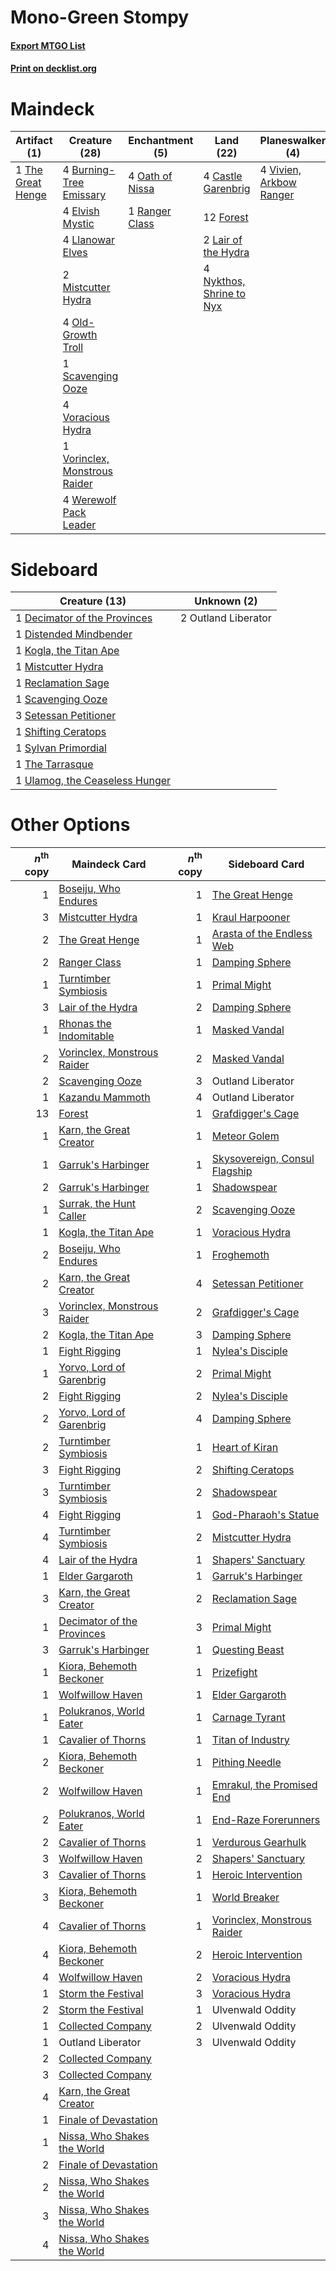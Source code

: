 # Mono-Green Stompy

#### [Export MTGO List](../collection/Mono-Green%20Stompy/Mono-Green%20Stompy.txt)
#### [Print on decklist.org](http://decklist.org/?deckmain=4%09Burning-Tree%20Emissary%0A4%09Castle%20Garenbrig%0A4%09Elvish%20Mystic%0A12%09Forest%0A2%09Lair%20of%20the%20Hydra%0A4%09Llanowar%20Elves%0A2%09Mistcutter%20Hydra%0A4%09Nykthos,%20Shrine%20to%20Nyx%0A4%09Oath%20of%20Nissa%0A4%09Old-Growth%20Troll%0A1%09Ranger%20Class%0A1%09Scavenging%20Ooze%0A1%09The%20Great%20Henge%0A4%09Vivien,%20Arkbow%20Ranger%0A4%09Voracious%20Hydra%0A1%09Vorinclex,%20Monstrous%20Raider%0A4%09Werewolf%20Pack%20Leader&deckside=1%09Decimator%20of%20the%20Provinces%0A1%09Distended%20Mindbender%0A1%09Kogla,%20the%20Titan%20Ape%0A1%09Mistcutter%20Hydra%0A2%09Outland%20Liberator%0A1%09Reclamation%20Sage%0A1%09Scavenging%20Ooze%0A3%09Setessan%20Petitioner%0A1%09Shifting%20Ceratops%0A1%09Sylvan%20Primordial%0A1%09The%20Tarrasque%0A1%09Ulamog,%20the%20Ceaseless%20Hunger)
# Maindeck

|                                        Artifact (1)                                        |                                             Creature (28)                                              |                                     Enchantment (5)                                      |                                             Land (22)                                             |                                         Planeswalker (4)                                         |
|--------------------------------------------------------------------------------------------|--------------------------------------------------------------------------------------------------------|------------------------------------------------------------------------------------------|---------------------------------------------------------------------------------------------------|--------------------------------------------------------------------------------------------------|
|1 [The Great Henge](http://gatherer.wizards.com/Pages/Card/Details.aspx?multiverseid=473123)|4 [Burning-Tree Emissary](http://gatherer.wizards.com/Pages/Card/Details.aspx?multiverseid=426627)      |4 [Oath of Nissa](http://gatherer.wizards.com/Pages/Card/Details.aspx?multiverseid=407650)|4 [Castle Garenbrig](http://gatherer.wizards.com/Pages/Card/Details.aspx?multiverseid=473202)      |4 [Vivien, Arkbow Ranger](http://gatherer.wizards.com/Pages/Card/Details.aspx?multiverseid=466953)|
|                                                                                            |4 [Elvish Mystic](http://gatherer.wizards.com/Pages/Card/Details.aspx?multiverseid=389499)              |1 [Ranger Class](http://gatherer.wizards.com/Pages/Card/Details.aspx?multiverseid=527489) |12 [Forest](http://gatherer.wizards.com/Pages/Card/Details.aspx?multiverseid=439860)               |                                                                                                  |
|                                                                                            |4 [Llanowar Elves](http://gatherer.wizards.com/Pages/Card/Details.aspx?multiverseid=129626)             |                                                                                          |2 [Lair of the Hydra](http://gatherer.wizards.com/Pages/Card/Details.aspx?multiverseid=527546)     |                                                                                                  |
|                                                                                            |2 [Mistcutter Hydra](http://gatherer.wizards.com/Pages/Card/Details.aspx?multiverseid=373727)           |                                                                                          |4 [Nykthos, Shrine to Nyx](http://gatherer.wizards.com/Pages/Card/Details.aspx?multiverseid=373713)|                                                                                                  |
|                                                                                            |4 [Old-Growth Troll](http://gatherer.wizards.com/Pages/Card/Details.aspx?multiverseid=503801)           |                                                                                          |                                                                                                   |                                                                                                  |
|                                                                                            |1 [Scavenging Ooze](http://gatherer.wizards.com/Pages/Card/Details.aspx?multiverseid=420783)            |                                                                                          |                                                                                                   |                                                                                                  |
|                                                                                            |4 [Voracious Hydra](http://gatherer.wizards.com/Pages/Card/Details.aspx?multiverseid=466954)            |                                                                                          |                                                                                                   |                                                                                                  |
|                                                                                            |1 [Vorinclex, Monstrous Raider](http://gatherer.wizards.com/Pages/Card/Details.aspx?multiverseid=503815)|                                                                                          |                                                                                                   |                                                                                                  |
|                                                                                            |4 [Werewolf Pack Leader](http://gatherer.wizards.com/Pages/Card/Details.aspx?multiverseid=527498)       |                                                                                          |                                                                                                   |                                                                                                  |


# Sideboard

|                                              Creature (13)                                              |    Unknown (2)    |
|---------------------------------------------------------------------------------------------------------|-------------------|
|1 [Decimator of the Provinces](http://gatherer.wizards.com/Pages/Card/Details.aspx?multiverseid=414291)  |2 Outland Liberator|
|1 [Distended Mindbender](http://gatherer.wizards.com/Pages/Card/Details.aspx?multiverseid=414292)        |                   |
|1 [Kogla, the Titan Ape](http://gatherer.wizards.com/Pages/Card/Details.aspx?multiverseid=479682)        |                   |
|1 [Mistcutter Hydra](http://gatherer.wizards.com/Pages/Card/Details.aspx?multiverseid=373727)            |                   |
|1 [Reclamation Sage](http://gatherer.wizards.com/Pages/Card/Details.aspx?multiverseid=389651)            |                   |
|1 [Scavenging Ooze](http://gatherer.wizards.com/Pages/Card/Details.aspx?multiverseid=420783)             |                   |
|3 [Setessan Petitioner](http://gatherer.wizards.com/Pages/Card/Details.aspx?multiverseid=476450)         |                   |
|1 [Shifting Ceratops](http://gatherer.wizards.com/Pages/Card/Details.aspx?multiverseid=466948)           |                   |
|1 [Sylvan Primordial](http://gatherer.wizards.com/Pages/Card/Details.aspx?multiverseid=366282)           |                   |
|1 [The Tarrasque](http://gatherer.wizards.com/Pages/Card/Details.aspx?multiverseid=527494)               |                   |
|1 [Ulamog, the Ceaseless Hunger](http://gatherer.wizards.com/Pages/Card/Details.aspx?multiverseid=402079)|                   |


# Other Options

|*n*<sup>th</sup> copy|                                            Maindeck Card                                             |*n*<sup>th</sup> copy|                                             Sideboard Card                                             |
|--------------------:|------------------------------------------------------------------------------------------------------|--------------------:|--------------------------------------------------------------------------------------------------------|
|                    1|[Boseiju, Who Endures](http://gatherer.wizards.com/Pages/Card/Details.aspx?multiverseid=548579)       |                    1|[The Great Henge](http://gatherer.wizards.com/Pages/Card/Details.aspx?multiverseid=473123)              |
|                    3|[Mistcutter Hydra](http://gatherer.wizards.com/Pages/Card/Details.aspx?multiverseid=373727)           |                    1|[Kraul Harpooner](http://gatherer.wizards.com/Pages/Card/Details.aspx?multiverseid=452886)              |
|                    2|[The Great Henge](http://gatherer.wizards.com/Pages/Card/Details.aspx?multiverseid=473123)            |                    1|[Arasta of the Endless Web](http://gatherer.wizards.com/Pages/Card/Details.aspx?multiverseid=476416)    |
|                    2|[Ranger Class](http://gatherer.wizards.com/Pages/Card/Details.aspx?multiverseid=527489)               |                    1|[Damping Sphere](http://gatherer.wizards.com/Pages/Card/Details.aspx?multiverseid=443101)               |
|                    1|[Turntimber Symbiosis](http://gatherer.wizards.com/Pages/Card/Details.aspx?multiverseid=491864)       |                    1|[Primal Might](http://gatherer.wizards.com/Pages/Card/Details.aspx?multiverseid=485520)                 |
|                    3|[Lair of the Hydra](http://gatherer.wizards.com/Pages/Card/Details.aspx?multiverseid=527546)          |                    2|[Damping Sphere](http://gatherer.wizards.com/Pages/Card/Details.aspx?multiverseid=443101)               |
|                    1|[Rhonas the Indomitable](http://gatherer.wizards.com/Pages/Card/Details.aspx?multiverseid=426884)     |                    1|[Masked Vandal](http://gatherer.wizards.com/Pages/Card/Details.aspx?multiverseid=503800)                |
|                    2|[Vorinclex, Monstrous Raider](http://gatherer.wizards.com/Pages/Card/Details.aspx?multiverseid=503815)|                    2|[Masked Vandal](http://gatherer.wizards.com/Pages/Card/Details.aspx?multiverseid=503800)                |
|                    2|[Scavenging Ooze](http://gatherer.wizards.com/Pages/Card/Details.aspx?multiverseid=420783)            |                    3|Outland Liberator                                                                                       |
|                    1|[Kazandu Mammoth](http://gatherer.wizards.com/Pages/Card/Details.aspx?multiverseid=491835)            |                    4|Outland Liberator                                                                                       |
|                   13|[Forest](http://gatherer.wizards.com/Pages/Card/Details.aspx?multiverseid=439860)                     |                    1|[Grafdigger's Cage](http://gatherer.wizards.com/Pages/Card/Details.aspx?multiverseid=278452)            |
|                    1|[Karn, the Great Creator](http://gatherer.wizards.com/Pages/Card/Details.aspx?multiverseid=460928)    |                    1|[Meteor Golem](http://gatherer.wizards.com/Pages/Card/Details.aspx?multiverseid=447378)                 |
|                    1|[Garruk's Harbinger](http://gatherer.wizards.com/Pages/Card/Details.aspx?multiverseid=485508)         |                    1|[Skysovereign, Consul Flagship](http://gatherer.wizards.com/Pages/Card/Details.aspx?multiverseid=417807)|
|                    2|[Garruk's Harbinger](http://gatherer.wizards.com/Pages/Card/Details.aspx?multiverseid=485508)         |                    1|[Shadowspear](http://gatherer.wizards.com/Pages/Card/Details.aspx?multiverseid=476487)                  |
|                    1|[Surrak, the Hunt Caller](http://gatherer.wizards.com/Pages/Card/Details.aspx?multiverseid=394721)    |                    2|[Scavenging Ooze](http://gatherer.wizards.com/Pages/Card/Details.aspx?multiverseid=420783)              |
|                    1|[Kogla, the Titan Ape](http://gatherer.wizards.com/Pages/Card/Details.aspx?multiverseid=479682)       |                    1|[Voracious Hydra](http://gatherer.wizards.com/Pages/Card/Details.aspx?multiverseid=466954)              |
|                    2|[Boseiju, Who Endures](http://gatherer.wizards.com/Pages/Card/Details.aspx?multiverseid=548579)       |                    1|[Froghemoth](http://gatherer.wizards.com/Pages/Card/Details.aspx?multiverseid=527471)                   |
|                    2|[Karn, the Great Creator](http://gatherer.wizards.com/Pages/Card/Details.aspx?multiverseid=460928)    |                    4|[Setessan Petitioner](http://gatherer.wizards.com/Pages/Card/Details.aspx?multiverseid=476450)          |
|                    3|[Vorinclex, Monstrous Raider](http://gatherer.wizards.com/Pages/Card/Details.aspx?multiverseid=503815)|                    2|[Grafdigger's Cage](http://gatherer.wizards.com/Pages/Card/Details.aspx?multiverseid=278452)            |
|                    2|[Kogla, the Titan Ape](http://gatherer.wizards.com/Pages/Card/Details.aspx?multiverseid=479682)       |                    3|[Damping Sphere](http://gatherer.wizards.com/Pages/Card/Details.aspx?multiverseid=443101)               |
|                    1|[Fight Rigging](http://gatherer.wizards.com/Pages/Card/Details.aspx?multiverseid=555346)              |                    1|[Nylea's Disciple](http://gatherer.wizards.com/Pages/Card/Details.aspx?multiverseid=373498)             |
|                    1|[Yorvo, Lord of Garenbrig](http://gatherer.wizards.com/Pages/Card/Details.aspx?multiverseid=473147)   |                    2|[Primal Might](http://gatherer.wizards.com/Pages/Card/Details.aspx?multiverseid=485520)                 |
|                    2|[Fight Rigging](http://gatherer.wizards.com/Pages/Card/Details.aspx?multiverseid=555346)              |                    2|[Nylea's Disciple](http://gatherer.wizards.com/Pages/Card/Details.aspx?multiverseid=373498)             |
|                    2|[Yorvo, Lord of Garenbrig](http://gatherer.wizards.com/Pages/Card/Details.aspx?multiverseid=473147)   |                    4|[Damping Sphere](http://gatherer.wizards.com/Pages/Card/Details.aspx?multiverseid=443101)               |
|                    2|[Turntimber Symbiosis](http://gatherer.wizards.com/Pages/Card/Details.aspx?multiverseid=491864)       |                    1|[Heart of Kiran](http://gatherer.wizards.com/Pages/Card/Details.aspx?multiverseid=423820)               |
|                    3|[Fight Rigging](http://gatherer.wizards.com/Pages/Card/Details.aspx?multiverseid=555346)              |                    2|[Shifting Ceratops](http://gatherer.wizards.com/Pages/Card/Details.aspx?multiverseid=466948)            |
|                    3|[Turntimber Symbiosis](http://gatherer.wizards.com/Pages/Card/Details.aspx?multiverseid=491864)       |                    2|[Shadowspear](http://gatherer.wizards.com/Pages/Card/Details.aspx?multiverseid=476487)                  |
|                    4|[Fight Rigging](http://gatherer.wizards.com/Pages/Card/Details.aspx?multiverseid=555346)              |                    1|[God-Pharaoh's Statue](http://gatherer.wizards.com/Pages/Card/Details.aspx?multiverseid=461165)         |
|                    4|[Turntimber Symbiosis](http://gatherer.wizards.com/Pages/Card/Details.aspx?multiverseid=491864)       |                    2|[Mistcutter Hydra](http://gatherer.wizards.com/Pages/Card/Details.aspx?multiverseid=373727)             |
|                    4|[Lair of the Hydra](http://gatherer.wizards.com/Pages/Card/Details.aspx?multiverseid=527546)          |                    1|[Shapers' Sanctuary](http://gatherer.wizards.com/Pages/Card/Details.aspx?multiverseid=435362)           |
|                    1|[Elder Gargaroth](http://gatherer.wizards.com/Pages/Card/Details.aspx?multiverseid=485502)            |                    1|[Garruk's Harbinger](http://gatherer.wizards.com/Pages/Card/Details.aspx?multiverseid=485508)           |
|                    3|[Karn, the Great Creator](http://gatherer.wizards.com/Pages/Card/Details.aspx?multiverseid=460928)    |                    2|[Reclamation Sage](http://gatherer.wizards.com/Pages/Card/Details.aspx?multiverseid=389651)             |
|                    1|[Decimator of the Provinces](http://gatherer.wizards.com/Pages/Card/Details.aspx?multiverseid=414291) |                    3|[Primal Might](http://gatherer.wizards.com/Pages/Card/Details.aspx?multiverseid=485520)                 |
|                    3|[Garruk's Harbinger](http://gatherer.wizards.com/Pages/Card/Details.aspx?multiverseid=485508)         |                    1|[Questing Beast](http://gatherer.wizards.com/Pages/Card/Details.aspx?multiverseid=473133)               |
|                    1|[Kiora, Behemoth Beckoner](http://gatherer.wizards.com/Pages/Card/Details.aspx?multiverseid=461159)   |                    1|[Prizefight](http://gatherer.wizards.com/Pages/Card/Details.aspx?multiverseid=555355)                   |
|                    1|[Wolfwillow Haven](http://gatherer.wizards.com/Pages/Card/Details.aspx?multiverseid=476456)           |                    1|[Elder Gargaroth](http://gatherer.wizards.com/Pages/Card/Details.aspx?multiverseid=485502)              |
|                    1|[Polukranos, World Eater](http://gatherer.wizards.com/Pages/Card/Details.aspx?multiverseid=373384)    |                    1|[Carnage Tyrant](http://gatherer.wizards.com/Pages/Card/Details.aspx?multiverseid=435334)               |
|                    1|[Cavalier of Thorns](http://gatherer.wizards.com/Pages/Card/Details.aspx?multiverseid=466921)         |                    1|[Titan of Industry](http://gatherer.wizards.com/Pages/Card/Details.aspx?multiverseid=555360)            |
|                    2|[Kiora, Behemoth Beckoner](http://gatherer.wizards.com/Pages/Card/Details.aspx?multiverseid=461159)   |                    1|[Pithing Needle](http://gatherer.wizards.com/Pages/Card/Details.aspx?multiverseid=129526)               |
|                    2|[Wolfwillow Haven](http://gatherer.wizards.com/Pages/Card/Details.aspx?multiverseid=476456)           |                    1|[Emrakul, the Promised End](http://gatherer.wizards.com/Pages/Card/Details.aspx?multiverseid=414295)    |
|                    2|[Polukranos, World Eater](http://gatherer.wizards.com/Pages/Card/Details.aspx?multiverseid=373384)    |                    1|[End-Raze Forerunners](http://gatherer.wizards.com/Pages/Card/Details.aspx?multiverseid=457268)         |
|                    2|[Cavalier of Thorns](http://gatherer.wizards.com/Pages/Card/Details.aspx?multiverseid=466921)         |                    1|[Verdurous Gearhulk](http://gatherer.wizards.com/Pages/Card/Details.aspx?multiverseid=417745)           |
|                    3|[Wolfwillow Haven](http://gatherer.wizards.com/Pages/Card/Details.aspx?multiverseid=476456)           |                    2|[Shapers' Sanctuary](http://gatherer.wizards.com/Pages/Card/Details.aspx?multiverseid=435362)           |
|                    3|[Cavalier of Thorns](http://gatherer.wizards.com/Pages/Card/Details.aspx?multiverseid=466921)         |                    1|[Heroic Intervention](http://gatherer.wizards.com/Pages/Card/Details.aspx?multiverseid=423776)          |
|                    3|[Kiora, Behemoth Beckoner](http://gatherer.wizards.com/Pages/Card/Details.aspx?multiverseid=461159)   |                    1|[World Breaker](http://gatherer.wizards.com/Pages/Card/Details.aspx?multiverseid=407636)                |
|                    4|[Cavalier of Thorns](http://gatherer.wizards.com/Pages/Card/Details.aspx?multiverseid=466921)         |                    1|[Vorinclex, Monstrous Raider](http://gatherer.wizards.com/Pages/Card/Details.aspx?multiverseid=503815)  |
|                    4|[Kiora, Behemoth Beckoner](http://gatherer.wizards.com/Pages/Card/Details.aspx?multiverseid=461159)   |                    2|[Heroic Intervention](http://gatherer.wizards.com/Pages/Card/Details.aspx?multiverseid=423776)          |
|                    4|[Wolfwillow Haven](http://gatherer.wizards.com/Pages/Card/Details.aspx?multiverseid=476456)           |                    2|[Voracious Hydra](http://gatherer.wizards.com/Pages/Card/Details.aspx?multiverseid=466954)              |
|                    1|[Storm the Festival](http://gatherer.wizards.com/Pages/Card/Details.aspx?multiverseid=534989)         |                    3|[Voracious Hydra](http://gatherer.wizards.com/Pages/Card/Details.aspx?multiverseid=466954)              |
|                    2|[Storm the Festival](http://gatherer.wizards.com/Pages/Card/Details.aspx?multiverseid=534989)         |                    1|Ulvenwald Oddity                                                                                        |
|                    1|[Collected Company](http://gatherer.wizards.com/Pages/Card/Details.aspx?multiverseid=394519)          |                    2|Ulvenwald Oddity                                                                                        |
|                    1|Outland Liberator                                                                                     |                    3|Ulvenwald Oddity                                                                                        |
|                    2|[Collected Company](http://gatherer.wizards.com/Pages/Card/Details.aspx?multiverseid=394519)          |                     |                                                                                                        |
|                    3|[Collected Company](http://gatherer.wizards.com/Pages/Card/Details.aspx?multiverseid=394519)          |                     |                                                                                                        |
|                    4|[Karn, the Great Creator](http://gatherer.wizards.com/Pages/Card/Details.aspx?multiverseid=460928)    |                     |                                                                                                        |
|                    1|[Finale of Devastation](http://gatherer.wizards.com/Pages/Card/Details.aspx?multiverseid=461087)      |                     |                                                                                                        |
|                    1|[Nissa, Who Shakes the World](http://gatherer.wizards.com/Pages/Card/Details.aspx?multiverseid=461096)|                     |                                                                                                        |
|                    2|[Finale of Devastation](http://gatherer.wizards.com/Pages/Card/Details.aspx?multiverseid=461087)      |                     |                                                                                                        |
|                    2|[Nissa, Who Shakes the World](http://gatherer.wizards.com/Pages/Card/Details.aspx?multiverseid=461096)|                     |                                                                                                        |
|                    3|[Nissa, Who Shakes the World](http://gatherer.wizards.com/Pages/Card/Details.aspx?multiverseid=461096)|                     |                                                                                                        |
|                    4|[Nissa, Who Shakes the World](http://gatherer.wizards.com/Pages/Card/Details.aspx?multiverseid=461096)|                     |                                                                                                        |

